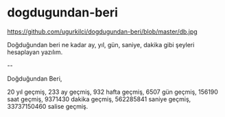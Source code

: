 # dogdugundan-beri

https://github.com/ugurkilci/dogdugundan-beri/blob/master/db.jpg

Doğduğundan beri ne kadar ay, yıl, gün, saniye, dakika gibi şeyleri hesaplayan yazılım.

--

Doğduğundan Beri,

20 yıl geçmiş,
233 ay geçmiş,
932 hafta geçmiş,
6507 gün geçmiş,
156190 saat geçmiş,
9371430 dakika geçmiş,
562285841 saniye geçmiş,
33737150460 salise geçmiş.
